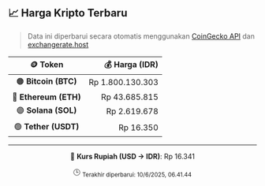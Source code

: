 

<!-- HARGA_KRIPTO -->
## 📈 Harga Kripto Terbaru

> Data ini diperbarui secara otomatis menggunakan [CoinGecko API](https://www.coingecko.com/) dan [exchangerate.host](https://exchangerate.host/)

<div align="center">

| 🪙 Token | 💰 Harga (IDR) |
|:------:|---------------:|
| 🟠 **Bitcoin (BTC)**   | Rp 1.800.130.303 |
| 🔵 **Ethereum (ETH)**  | Rp 43.685.815 |
| 🟣 **Solana (SOL)**    | Rp 2.619.678 |
| 🟢 **Tether (USDT)**   | Rp 16.350 |

---

💱 **Kurs Rupiah (USD → IDR)**: Rp 16.341

🕒 <sub>Terakhir diperbarui: 10/6/2025, 06.41.44</sub>

</div>
<!-- /HARGA_KRIPTO -->